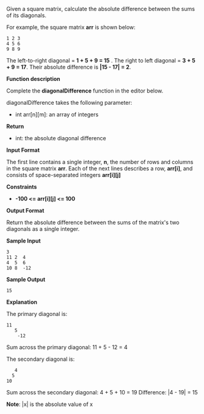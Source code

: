 Given a square matrix, calculate the absolute difference between the sums of its diagonals.

For example, the square matrix **arr** is shown below:

    1 2 3
    4 5 6
    9 8 9

The left-to-right diagonal = **1 + 5 + 9 = 15**
. The right to left diagonal = **3 + 5 + 9 = 17**. Their absolute difference is
**|15 - 17| = 2**.

**Function description**

Complete the **diagonalDifference** function in the editor below.

diagonalDifference takes the following parameter:

* int arr[n][m]: an array of integers

**Return**

* int: the absolute diagonal difference

**Input Format**

The first line contains a single integer, **n**, the number of rows and columns in the square matrix **arr**.
Each of the next lines describes a row, **arr[i]**, and consists of space-separated integers **arr[i][j]**

**Constraints**

* **-100 <= arr[i][j] <= 100**

**Output Format**

Return the absolute difference between the sums of the matrix's two diagonals as a single integer.

**Sample Input**

    3
    11 2  4
    4  5  6
    10 8  -12

**Sample Output**

    15

**Explanation**

The primary diagonal is:

    11
       5
        -12

Sum across the primary diagonal: 11 + 5 - 12 = 4

The secondary diagonal is:

       4
      5
    10

Sum across the secondary diagonal: 4 + 5 + 10 = 19
Difference: |4 - 19| = 15

**Note**: |x| is the absolute value of x